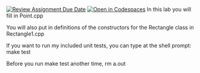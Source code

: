 [![Review Assignment Due Date](https://classroom.github.com/assets/deadline-readme-button-22041afd0340ce965d47ae6ef1cefeee28c7c493a6346c4f15d667ab976d596c.svg)](https://classroom.github.com/a/SbqfL04S)
[![Open in Codespaces](https://classroom.github.com/assets/launch-codespace-2972f46106e565e64193e422d61a12cf1da4916b45550586e14ef0a7c637dd04.svg)](https://classroom.github.com/open-in-codespaces?assignment_repo_id=18754553)
In this lab you will fill in Point.cpp 

You will also put in definitions of the constructors for the Rectangle class in Rectangle1.cpp

 If you want to run my included unit tests, you can type at the shell prompt:
 make test
 
Before you run make test another time, rm a.out